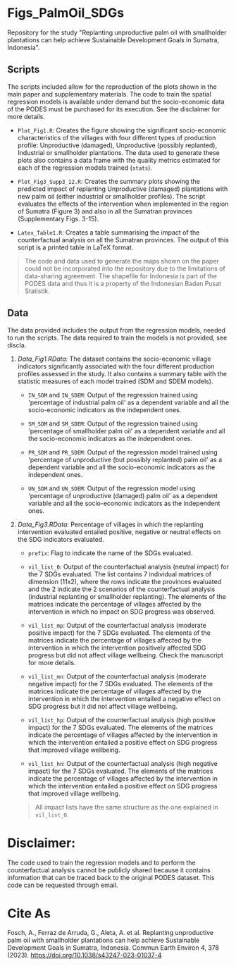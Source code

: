 # Figs_PalmOil_SDGs
Repository for the study "Replanting unproductive palm oil with smallholder plantations can help achieve Sustainable Development Goals in Sumatra, Indonesia".

## Scripts
The scripts included allow for the reproduction of the plots shown in the main paper and supplementary materials. The code to train the spatial regression models is available under demand but the socio-economic data of the PODES must be purchased for its execution. See the disclaimer for more details.

- ``Plot_Fig1.R``: Creates the figure showing the significant socio-economic characteristics of the villages with four different types of production profile: Unproductive (damaged), Unproductive (possibly replanted), Industrial or smallholder plantations. The data used to generate these plots also contains a data frame with the quality metrics estimated for each of the regression models trained  (``stats``). 

- ``Plot_Fig3_Supp3_12.R``:  Creates the summary plots showing the predicted impact of replanting Unproductive (damaged) plantations with new palm oil (either industrial or smallholder profiles). The script evaluates the effects of the intervention when implemented in the region of Sumatra (Figure 3) and also in all the Sumatran provinces (Supplementary Figs. 3-15). 

- ``Latex_Table1.R``: Creates a table summarising the impact of the counterfactual analysis on all the Sumatran provinces. The output of this script is a printed table in LaTeX format. 

> The code and data used to generate the maps shown on the paper could not be incorporated into the repository due to the limitations of data-sharing agreement. The shapefile for Indonesia is part of the PODES data and thus it is a property of the Indonesian Badan Pusat Statistik. 

## Data
The data provided includes the output from the regression models, needed to run the scripts. The data required to train the models is not provided, see discla. 

1. *Data_Fig1.RData:* The dataset contains the socio-economic village indicators significantly associated with the four different production profiles assessed in the study. It also contains a summary table with the statistic measures of each model trained (SDM and SDEM models).

    - ``IN_SDM`` and ``IN_SDEM``: Output of the regression trained using 'percentage of industrial palm oil' as a dependent variable and all the socio-economic indicators as the independent ones. 
    
    - ``SM_SDM`` and ``SM_SDEM``: Output of the regression trained using 'percentage of smallholder palm oil' as a dependent variable and all the socio-economic indicators as the independent ones. 

    - ``PR_SDM`` and ``PR_SDEM``: Output of the regression model trained using 'percentage of unproductive (but possibly replanted) palm oil' as a dependent variable and all the socio-economic indicators as the independent ones. 

    - ``UN_SDM`` and ``UN_SDEM``: Output of the regression model using 'percentage of unproductive (damaged) palm oil' as a dependent variable and all the socio-economic indicators as the independent ones. 

2. *Data_Fig3.RData:* Percentage of villages in which the replanting intervention evaluated entailed positive, negative or neutral effects on the SDG indicators evaluated. 

    - ``prefix``: Flag to indicate the name of the SDGs evaluated.    
    - ``vil_list_0``: Output of the counterfactual analysis (neutral impact) for the 7 SDGs evaluated. The list contains 7 individual matrices of dimension (11x2), where the rows indicate the provinces evaluated and the 2 indicate the 2 scenarios of the counterfactual analysis (industrial replanting or smallholder replanting). The elements of the matrices indicate the percentage of villages affected by the intervention in which no impact on SDG progress was observed. 

    - ``vil_list_mp``: Output of the counterfactual analysis (moderate positive impact) for the 7 SDGs evaluated. The elements of the matrices indicate the percentage of villages affected by the intervention in which the intervention positively affected SDG progress but did not affect village wellbeing. Check the manuscript for more details. 

    - ``vil_list_mn``: Output of the counterfactual analysis (moderate negative impact) for the 7 SDGs evaluated. The elements of the matrices indicate the percentage of villages affected by the intervention in which the intervention entailed a negative effect on SDG progress but it did not affect village wellbeing. 

    - ``vil_list_hp``: Output of the counterfactual analysis (high positive impact) for the 7 SDGs evaluated. The elements of the matrices indicate the percentage of villages affected by the intervention in which the intervention entailed a positive effect on SDG progress that improved village wellbeing.

    - ``vil_list_hn``: Output of the counterfactual analysis (high negative impact) for the 7 SDGs evaluated. The elements of the matrices indicate the percentage of villages affected by the intervention in which the intervention entailed a positive effect on SDG progress that improved village wellbeing.

    > All impact lists have the same structure as the one explained in ``vil_list_0``.

# Disclaimer:
The code used to train the regression models and to perform the counterfactual analysis cannot be publicly shared because it contains information that can be traced back to the original PODES dataset. This code can be requested through email.

# Cite As
Fosch, A., Ferraz de Arruda, G., Aleta, A. et al. Replanting unproductive palm oil with smallholder plantations can help achieve Sustainable Development Goals in Sumatra, Indonesia. Commun Earth Environ 4, 378 (2023). https://doi.org/10.1038/s43247-023-01037-4
